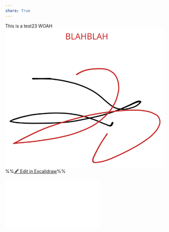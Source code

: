 ```yaml
---
share: True
---
```

This is a test23
WOAH
![](../TEST.excalidraw.svg)%%[🖋 Edit in Excalidraw](../../TEST.excalidraw.md#)%%

![TEST](./TEST.md)